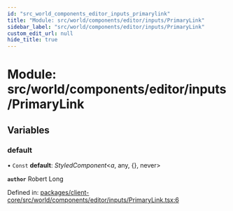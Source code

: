 ```yaml
---
id: "src_world_components_editor_inputs_primarylink"
title: "Module: src/world/components/editor/inputs/PrimaryLink"
sidebar_label: "src/world/components/editor/inputs/PrimaryLink"
custom_edit_url: null
hide_title: true
---
```


# Module: src/world/components/editor/inputs/PrimaryLink

## Variables

### default

• `Const` **default**: *StyledComponent*<*a*, any, {}, never\>

**`author`** Robert Long

Defined in: [packages/client-core/src/world/components/editor/inputs/PrimaryLink.tsx:6](https://github.com/xr3ngine/xr3ngine/blob/a16a45d7e/packages/client-core/src/world/components/editor/inputs/PrimaryLink.tsx#L6)
